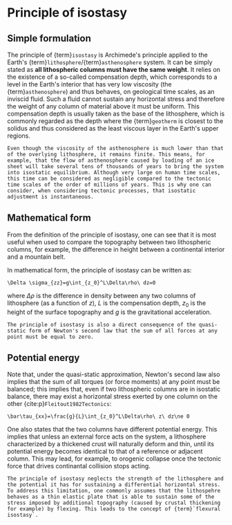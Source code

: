 # Principle of isostasy

## Simple formulation

The principle of {term}`isostasy` is Archimede's principle applied to the Earth's {term}`lithosphere`/{term}`asthenosphere` system. It can be simply stated as **all lithospheric columns must have the same weight**. It relies on the existence of a so-called compensation depth, which corresponds to a level in the Earth's interior that has very low viscosity (the {term}`asthenosphere`) and thus behaves, on geological time scales, as an inviscid fluid. Such a fluid cannot sustain any horizontal stress and therefore the weight of any column of material above it must be uniform. This compensation depth is usually taken as the base of the lithosphere, which is commonly regarded as the depth where the {term}`geotherm` is closest to the solidus and thus considered as the least viscous layer in the Earth's upper regions.

```{warning}
Even though the viscosity of the asthenosphere is much lower than that of the overlying lithosphere, it remains finite. This means, for example, that the flow of asthenosphere caused by loading of an ice sheet will take several tens of thousands of years to bring the system into isostatic equilibrium. Although very large on human time scales, this time can be considered as negligible compared to the tectonic time scales of the order of millions of years. This is why one can consider, when considering tectonic processes, that isostatic adjustment is instantaneous.
```

## Mathematical form

From the definition of the principle of isostasy, one can see that it is most useful when used to compare the topography between two lithospheric columns, for example, the difference in height between a continental interior and a mountain belt.

In mathematical form, the principle of isostasy can be written as:
```{math}
\Delta \sigma_{zz}=g\int_{z_0}^L\Delta\rho\ dz=0
```
where $\Delta\rho$ is the difference in density between any two columns of lithosphere (as a function of $z$), $L$ is the compensation depth, $z_0$ is the height of the surface topography and $g$ is the gravitational acceleration.

```{note}
The principle of isostasy is also a direct consequence of the quasi-static form of Newton's second law that the sum of all forces at any point must be equal to zero.
```

## Potential energy

Note that, under the quasi-static approximation, Newton's second law also implies that the sum of all torques (or force moments) at any point must be balanced; this implies that, even if two lithospheric columns are in isostatic balance, there may exist a horizontal stress exerted by one column on the other {cite:p}`Fleitout1982Tectonics`:
```{math}
\bar\tau_{xx}=\frac{g}{L}\int_{z_0}^L\Delta\rho\ z\ dz\ne 0
```
One also states that the two columns have different potential energy. This implies that unless an external force acts on the system, a lithosphere characterized by a thickened crust will naturally deform and thin, until its potential energy becomes identical to that of a reference or adjacent column. This may lead, for example, to orogenic collapse once the tectonic force that drives continantal collision stops acting.

```{note}
The principle of isostasy neglects the strength of the lithosphere and the potential it has for sustaining a differential horizontal stress. To address this limitation, one commonly assumes that the lithospehre behaves as a thin elastic plate that is able to sustain some of the stress imposed by additional topography (caused by crustal thickening for example) by flexing. This leads to the concept of {term}`flexural isostasy`.
```
